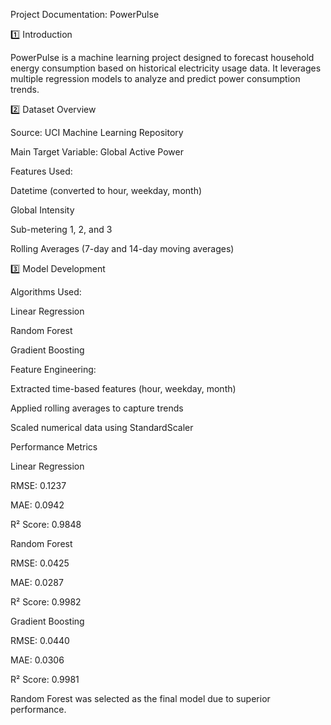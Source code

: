 Project Documentation: PowerPulse

1️⃣ Introduction

PowerPulse is a machine learning project designed to forecast household energy consumption based on historical electricity usage data. It leverages multiple regression models to analyze and predict power consumption trends.

2️⃣ Dataset Overview

Source: UCI Machine Learning Repository

Main Target Variable: Global Active Power

Features Used:

Datetime (converted to hour, weekday, month)

Global Intensity

Sub-metering 1, 2, and 3

Rolling Averages (7-day and 14-day moving averages)

3️⃣ Model Development

Algorithms Used:

Linear Regression

Random Forest

Gradient Boosting

Feature Engineering:

Extracted time-based features (hour, weekday, month)

Applied rolling averages to capture trends

Scaled numerical data using StandardScaler

Performance Metrics

Linear Regression

RMSE: 0.1237

MAE: 0.0942

R² Score: 0.9848

Random Forest

RMSE: 0.0425

MAE: 0.0287

R² Score: 0.9982

Gradient Boosting

RMSE: 0.0440

MAE: 0.0306

R² Score: 0.9981

Random Forest was selected as the final model due to superior performance.
